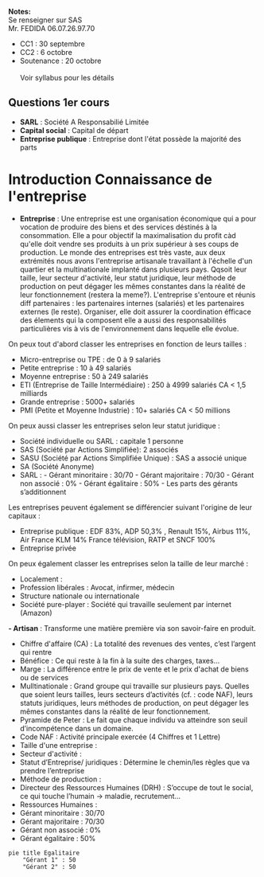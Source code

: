**Notes:**\
Se renseigner sur SAS\
Mr. FEDIDA 06.07.26.97.70
- CC1 : 30 septembre
- CC2 : 6 octobre
- Soutenance : 20 octobre\
\
Voir syllabus pour les détails

## Questions 1er cours
- **SARL** : Société A Responsabilié Limitée
- **Capital social** : Capital de départ
- **Entreprise publique** : Entreprise dont l'état possède la majorité des parts

# Introduction Connaissance de l'entreprise

- **Entreprise** : Une entreprise est une organisation économique qui a pour vocation de produire des biens et des services déstinés à la consommation. Elle a pour objectif la maximalisation du profit càd qu'elle doit vendre ses produits à un prix supérieur à ses coups de production. Le monde des entreprises est très vaste, aux deux extrémités nous avons l'entreprise artisanale travaillant à l'échelle d'un quartier et la multinationale implanté dans plusieurs pays. Qqsoit leur taille, leur secteur d'activité, leur statut juridique, leur méthode de production on peut dégager les mêmes constantes dans la réalité de leur fonctionnement (restera la meme?). L'entreprise s'entoure et réunis diff partenaires : les partenaires internes (salariés) et les partenaires externes (le reste). Organiser, elle doit assurer la coordination éfficace des élements qui la composent elle a aussi des responsabilités particulières vis à vis de l'environnement dans lequelle elle évolue.

On peux tout d'abord classer les entreprises en fonction de leurs tailles :
- Micro-entreprise ou TPE : de 0 à 9 salariés
- Petite entreprise : 10 à 49 salariés
- Moyenne entreprise : 50 à 249 salariés
- ETI (Entreprise de Taille Intermédiaire) : 250 à 4999 salariés CA < 1,5 milliards
- Grande entreprise : 5000+ salariés
- PMI (Petite et Moyenne Industrie) : 10+ salariés CA < 50 millions

On peux aussi classer les entreprises selon leur statut juridique :
- Société individuelle ou SARL : capitale 1 personne
- SAS (Société par Actions Simplifiée): 2 associés
- SASU (Société par Actions Simplifiée Unique) : SAS a associé unique
- SA (Société Anonyme)
- SARL : - Gérant minoritaire : 30/70
         - Gérant majoritaire : 70/30
         - Gérant non associé : 0%
         - Gérant égalitaire : 50%
         - Les parts des gérants s’additionnent

Les entreprises peuvent également se différencier suivant l'origine de leur capitaux :
- Entreprise publique : EDF 83%, ADP 50,3% , Renault 15%, Airbus 11%, Air France KLM 14% France télévision, RATP et SNCF 100%
- Entreprise privée

On peux également classer les entreprises selon la taille de leur marché :
- Localement :
- Profession libérales : Avocat, infirmer, médecin
- Structure nationale ou internationale
- Société pure-player : Société qui travaille seulement par internet (Amazon)

**- Artisan** : Transforme une matière première via son savoir-faire en produit.

- Chiffre d'affaire (CA) : La totalité des revenues des ventes, c’est l’argent qui rentre
- Bénéfice : Ce qui reste à la fin à la suite des charges, taxes…
- Marge : La différence entre le prix de vente et le prix d'achat de biens ou de services
- Mulltinationale : Grand groupe qui travaille sur plusieurs pays. Quelles que soient leurs tailles, leurs secteurs d’activités (cf. : code NAF), leurs statuts juridiques, leurs méthodes de production, on peut dégager les mêmes constantes dans la réalité de leur fonctionnement.
- Pyramide de Peter : Le fait que chaque individu va atteindre son seuil d’incompétence dans un domaine.
- Code NAF : Activité principale exercée (4 Chiffres et 1 Lettre)
- Taille d'une entreprise :
- Secteur d'activité :
- Statut d’Entreprise/ juridiques : Détermine le chemin/les règles que va prendre l’entreprise
- Méthode de production :
- Directeur des Ressources Humaines (DRH) : S’occupe de tout le social, ce qui touche l’humain → maladie, recrutement…
- Ressources Humaines :
- Gérant minoritaire : 30/70
- Gérant majoritaire : 70/30
- Gérant non associé : 0%
- Gérant égalitaire : 50%


````mermaid
pie title Egalitaire
    "Gérant 1" : 50
    "Gérant 2" : 50
````
